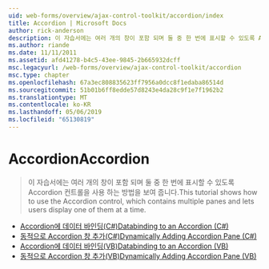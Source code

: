 ```yaml
---
uid: web-forms/overview/ajax-control-toolkit/accordion/index
title: Accordion | Microsoft Docs
author: rick-anderson
description: 이 자습서에는 여러 개의 창이 포함 되며 둘 중 한 번에 표시할 수 있도록 Accordion 컨트롤을 사용 하는 방법을 보여 줍니다.
ms.author: riande
ms.date: 11/11/2011
ms.assetid: afd41278-b4c5-43ee-9845-2b665932dcff
msc.legacyurl: /web-forms/overview/ajax-control-toolkit/accordion
msc.type: chapter
ms.openlocfilehash: 67a3ec808835623ff7956a0dcc8f1edaba86514d
ms.sourcegitcommit: 51b01b6ff8edde57d8243e4da28c9f1e7f1962b2
ms.translationtype: MT
ms.contentlocale: ko-KR
ms.lasthandoff: 05/06/2019
ms.locfileid: "65130819"
---
```

# <a name="accordion"></a><span data-ttu-id="38554-103">Accordion</span><span class="sxs-lookup"><span data-stu-id="38554-103">Accordion</span></span>

> <span data-ttu-id="38554-104">이 자습서에는 여러 개의 창이 포함 되며 둘 중 한 번에 표시할 수 있도록 Accordion 컨트롤을 사용 하는 방법을 보여 줍니다.</span><span class="sxs-lookup"><span data-stu-id="38554-104">This tutorial shows how to use the Accordion control, which contains multiple panes and lets users display one of them at a time.</span></span>

- [<span data-ttu-id="38554-105">Accordion에 데이터 바인딩(C#)</span><span class="sxs-lookup"><span data-stu-id="38554-105">Databinding to an Accordion (C#)</span></span>](databinding-to-an-accordion-cs.md)
- [<span data-ttu-id="38554-106">동적으로 Accordion 창 추가(C#)</span><span class="sxs-lookup"><span data-stu-id="38554-106">Dynamically Adding Accordion Pane (C#)</span></span>](dynamically-adding-an-accordion-pane-cs.md)
- [<span data-ttu-id="38554-107">Accordion에 데이터 바인딩(VB)</span><span class="sxs-lookup"><span data-stu-id="38554-107">Databinding to an Accordion (VB)</span></span>](databinding-to-an-accordion-vb.md)
- [<span data-ttu-id="38554-108">동적으로 Accordion 창 추가(VB)</span><span class="sxs-lookup"><span data-stu-id="38554-108">Dynamically Adding Accordion Pane (VB)</span></span>](dynamically-adding-an-accordion-pane-vb.md)
